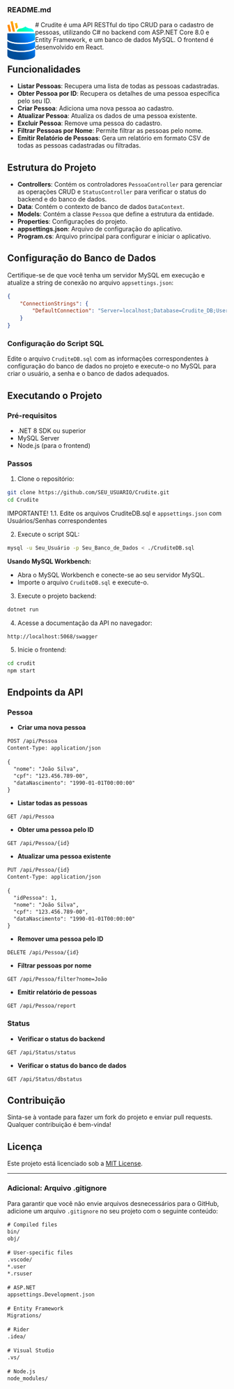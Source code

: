 
### README.md
<img src="./crudite.png" alt="Crudite Logo" width="64" height="89" align="left" />
# Crudite
é uma API RESTful do tipo CRUD para o cadastro de pessoas, utilizando C# no backend com ASP.NET Core 8.0 e Entity Framework, e um banco de dados MySQL. O frontend é desenvolvido em React.

## Funcionalidades

- **Listar Pessoas**: Recupera uma lista de todas as pessoas cadastradas.
- **Obter Pessoa por ID**: Recupera os detalhes de uma pessoa específica pelo seu ID.
- **Criar Pessoa**: Adiciona uma nova pessoa ao cadastro.
- **Atualizar Pessoa**: Atualiza os dados de uma pessoa existente.
- **Excluir Pessoa**: Remove uma pessoa do cadastro.
- **Filtrar Pessoas por Nome**: Permite filtrar as pessoas pelo nome.
- **Emitir Relatório de Pessoas**: Gera um relatório em formato CSV de todas as pessoas cadastradas ou filtradas.

## Estrutura do Projeto

- **Controllers**: Contém os controladores `PessoaController` para gerenciar as operações CRUD e `StatusController` para verificar o status do backend e do banco de dados.
- **Data**: Contém o contexto de banco de dados `DataContext`.
- **Models**: Contém a classe `Pessoa` que define a estrutura da entidade.
- **Properties**: Configurações do projeto.
- **appsettings.json**: Arquivo de configuração do aplicativo.
- **Program.cs**: Arquivo principal para configurar e iniciar o aplicativo.

## Configuração do Banco de Dados

Certifique-se de que você tenha um servidor MySQL em execução e atualize a string de conexão no arquivo `appsettings.json`:

```json
{
    "ConnectionStrings": {
        "DefaultConnection": "Server=localhost;Database=Crudite_DB;User=Crudite_User;Password=Crudite_Senha;"
    }
}
```

### Configuração do Script SQL

Edite o arquivo `CruditeDB.sql` com as informações correspondentes à configuração do banco de dados no projeto e execute-o no MySQL para criar o usuário, a senha e o banco de dados adequados.

## Executando o Projeto

### Pré-requisitos

- .NET 8 SDK ou superior
- MySQL Server
- Node.js (para o frontend)

### Passos

1. Clone o repositório:

```bash
git clone https://github.com/SEU_USUARIO/Crudite.git
cd Crudite
```

IMPORTANTE!
1.1. Edite os arquivos CruditeDB.sql e `appsettings.json` com Usuários/Senhas correspondentes

2. Execute o script SQL:

```bash
mysql -u Seu_Usuário -p Seu_Banco_de_Dados < ./CruditeDB.sql
```

**Usando MySQL Workbench:**

- Abra o MySQL Workbench e conecte-se ao seu servidor MySQL.
- Importe o arquivo `CruditeDB.sql` e execute-o.

3. Execute o projeto backend:

```bash
dotnet run
```

4. Acesse a documentação da API no navegador:

```
http://localhost:5068/swagger
```

5. Inicie o frontend:

```bash
cd crudit
npm start
```

## Endpoints da API

### Pessoa

- **Criar uma nova pessoa**

```
POST /api/Pessoa
Content-Type: application/json

{
  "nome": "João Silva",
  "cpf": "123.456.789-00",
  "dataNascimento": "1990-01-01T00:00:00"
}
```

- **Listar todas as pessoas**

```
GET /api/Pessoa
```

- **Obter uma pessoa pelo ID**

```
GET /api/Pessoa/{id}
```

- **Atualizar uma pessoa existente**

```
PUT /api/Pessoa/{id}
Content-Type: application/json

{
  "idPessoa": 1,
  "nome": "João Silva",
  "cpf": "123.456.789-00",
  "dataNascimento": "1990-01-01T00:00:00"
}
```

- **Remover uma pessoa pelo ID**

```
DELETE /api/Pessoa/{id}
```

- **Filtrar pessoas por nome**

```
GET /api/Pessoa/filter?nome=João
```

- **Emitir relatório de pessoas**

```
GET /api/Pessoa/report
```

### Status

- **Verificar o status do backend**

```
GET /api/Status/status
```

- **Verificar o status do banco de dados**

```
GET /api/Status/dbstatus
```

## Contribuição

Sinta-se à vontade para fazer um fork do projeto e enviar pull requests. Qualquer contribuição é bem-vinda!

## Licença

Este projeto está licenciado sob a [MIT License](LICENSE).

---

### Adicional: Arquivo .gitignore

Para garantir que você não envie arquivos desnecessários para o GitHub, adicione um arquivo `.gitignore` no seu projeto com o seguinte conteúdo:

```gitignore
# Compiled files
bin/
obj/

# User-specific files
.vscode/
*.user
*.rsuser

# ASP.NET
appsettings.Development.json

# Entity Framework
Migrations/

# Rider
.idea/

# Visual Studio
.vs/

# Node.js
node_modules/
```
